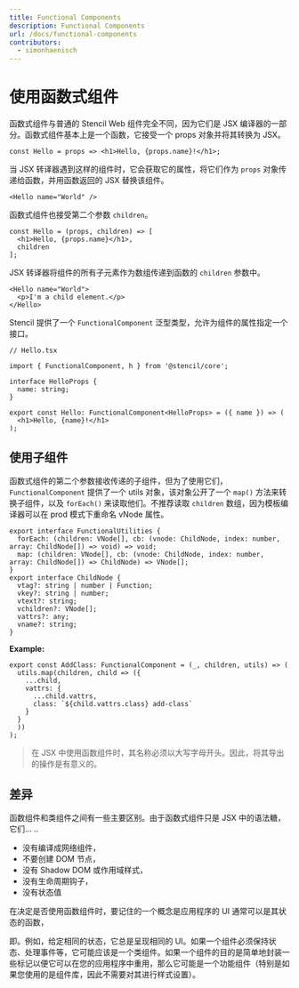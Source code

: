 ```yaml
---
title: Functional Components
description: Functional Components
url: /docs/functional-components
contributors:
  - simonhaenisch
---
```


# 使用函数式组件

函数式组件与普通的 Stencil Web 组件完全不同，因为它们是 JSX 编译器的一部分。函数式组件基本上是一个函数，它接受一个 props 对象并将其转换为 JSX。

```tsx
const Hello = props => <h1>Hello, {props.name}!</h1>;
```

当 JSX 转译器遇到这样的组件时，它会获取它的属性，将它们作为 `props` 对象传递给函数，并用函数返回的 JSX 替换该组件。

```tsx
<Hello name="World" />
```

函数式组件也接受第二个参数 `children`。

```tsx
const Hello = (props, children) => [
  <h1>Hello, {props.name}</h1>,
  children
];
```

JSX 转译器将组件的所有子元素作为数组传递到函数的 `children` 参数中。

```tsx
<Hello name="World">
  <p>I'm a child element.</p>
</Hello>
```

Stencil 提供了一个 `FunctionalComponent` 泛型类型，允许为组件的属性指定一个接口。

```tsx
// Hello.tsx

import { FunctionalComponent, h } from '@stencil/core';

interface HelloProps {
  name: string;
}

export const Hello: FunctionalComponent<HelloProps> = ({ name }) => (
  <h1>Hello, {name}!</h1>
);
```

## 使用子组件

函数式组件的第二个参数接收传递的子组件，但为了使用它们，`FunctionalComponent` 提供了一个 utils 对象，该对象公开了一个 `map()` 方法来转换子组件，以及 `forEach()` 来读取他们。不推荐读取 `children` 数组，因为模板编译器可以在 prod 模式下重命名 vNode 属性。

```tsx
export interface FunctionalUtilities {
  forEach: (children: VNode[], cb: (vnode: ChildNode, index: number, array: ChildNode[]) => void) => void;
  map: (children: VNode[], cb: (vnode: ChildNode, index: number, array: ChildNode[]) => ChildNode) => VNode[];
}
export interface ChildNode {
  vtag?: string | number | Function;
  vkey?: string | number;
  vtext?: string;
  vchildren?: VNode[];
  vattrs?: any;
  vname?: string;
}
```

**Example:**

```tsx
export const AddClass: FunctionalComponent = (_, children, utils) => (
  utils.map(children, child => ({
    ...child,
    vattrs: {
      ...child.vattrs,
      class: `${child.vattrs.class} add-class`
    }
  }
  ))
);
```

> 在 JSX 中使用函数组件时，其名称必须以大写字母开头。因此，将其导出的操作是有意义的。

## 差异

函数组件和类组件之间有一些主要区别。由于函数式组件只是 JSX 中的语法糖，它们...
..

* 没有编译成网络组件，
* 不要创建 DOM 节点，
* 没有 Shadow DOM 或作用域样式，
* 没有生命周期钩子，
* 没有状态值

在决定是否使用函数组件时，要记住的一个概念是应用程序的 UI 通常可以是其状态的函数，

即。例如，给定相同的状态，它总是呈现相同的 UI。如果一个组件必须保持状态、处理事件等，它可能应该是一个类组件。如果一个组件的目的是简单地封装一些标记以便它可以在您的应用程序中重用，那么它可能是一个功能组件（特别是如果您使用的是组件库，因此不需要对其进行样式设置）。
